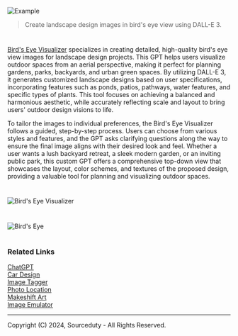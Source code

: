 ![Example](https://github.com/user-attachments/assets/e7cfaaa7-2505-44da-8de9-de41cba48643)

> Create landscape design images in bird's eye view using DALL-E 3.

#

[Bird's Eye Visualizer](https://chatgpt.com/g/g-YRZGYo8ij-bird-s-eye-visualizer) specializes in creating detailed, high-quality bird's eye view images for landscape design projects. This GPT helps users visualize outdoor spaces from an aerial perspective, making it perfect for planning gardens, parks, backyards, and urban green spaces. By utilizing DALL-E 3, it generates customized landscape designs based on user specifications, incorporating features such as ponds, patios, pathways, water features, and specific types of plants. This tool focuses on achieving a balanced and harmonious aesthetic, while accurately reflecting scale and layout to bring users' outdoor design visions to life.

To tailor the images to individual preferences, the Bird's Eye Visualizer follows a guided, step-by-step process. Users can choose from various styles and features, and the GPT asks clarifying questions along the way to ensure the final image aligns with their desired look and feel. Whether a user wants a lush backyard retreat, a sleek modern garden, or an inviting public park, this custom GPT offers a comprehensive top-down view that showcases the layout, color schemes, and textures of the proposed design, providing a valuable tool for planning and visualizing outdoor spaces.

#

![Bird's Eye Visualizer](https://github.com/user-attachments/assets/866c05ed-41cb-4fcd-86bd-ecd3a3c21379)

#

![Bird's Eye](https://github.com/user-attachments/assets/ad972f51-c16b-4cd5-89c8-ab819ad116a3)

#
### Related Links

[ChatGPT](https://github.com/sourceduty/ChatGPT)
<br>
[Car Design](https://github.com/sourceduty/Car_Design)
<br>
[Image Tagger](https://github.com/sourceduty/Image_Tagger)
<br>
[Photo Location](https://github.com/sourceduty/Photo_Location)
<br>
[Makeshift Art](https://github.com/sourceduty/Makeshift_DALL-E_3)
<br>
[Image Emulator](https://github.com/sourceduty/Image_Emulator)

***
Copyright (C) 2024, Sourceduty - All Rights Reserved.
